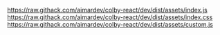 https://raw.githack.com/aimardev/colby-react/dev/dist/assets/index.js
https://raw.githack.com/aimardev/colby-react/dev/dist/assets/index.css
https://raw.githack.com/aimardev/colby-react/dev/dist/assets/custom.js